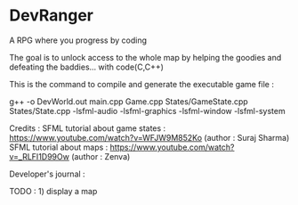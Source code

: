 # DevRanger
A RPG where you progress by coding

The goal is to unlock access to the whole map by helping the goodies and defeating the baddies... with code(C,C++)


This is the command to compile and generate the executable game file : 

g++ -o DevWorld.out main.cpp Game.cpp States/GameState.cpp States/State.cpp -lsfml-audio -lsfml-graphics -lsfml-window -lsfml-system
 
Credits : 
    SFML tutorial about game states : https://www.youtube.com/watch?v=WFJW9M852Ko (author : Suraj Sharma)
    SFML tutorial about maps : https://www.youtube.com/watch?v=_RLFI1D99Ow (author : Zenva)



Developer's journal : 

TODO : 
    1) display a map  

